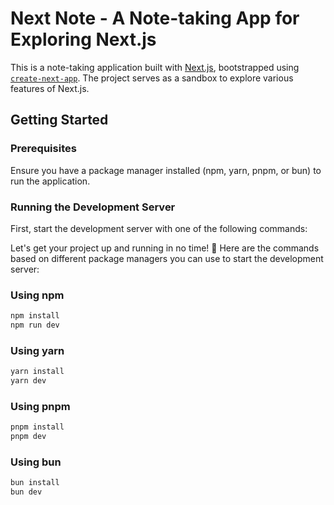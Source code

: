 # Next Note - A Note-taking App for Exploring Next.js

This is a note-taking application built with [Next.js](https://nextjs.org), bootstrapped using [`create-next-app`](https://nextjs.org/docs/app/api-reference/cli/create-next-app). The project serves as a sandbox to explore various features of Next.js.

## Getting Started

### Prerequisites
Ensure you have a package manager installed (npm, yarn, pnpm, or bun) to run the application.

### Running the Development Server
First, start the development server with one of the following commands:

Let's get your project up and running in no time! 🚀 Here are the commands based on different package managers you can use to start the development server:

### Using npm
```bash
npm install
npm run dev
```

### Using yarn
```bash
yarn install
yarn dev
```

### Using pnpm
```bash
pnpm install
pnpm dev
```

### Using bun
```bash
bun install
bun dev
```
